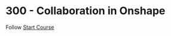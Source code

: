 # 300 - Collaboration in Onshape

Follow [Start Course](https://learn.onshape.com/learn/enroll/a82a532d-3905-4134-84db-573bc07f6012)
